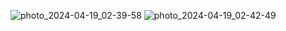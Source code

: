 ![photo_2024-04-19_02-39-58](https://github.com/Diaa0011/PlatformService/assets/98353830/07e40885-f77a-4235-be1c-fe65af2a600d)
![photo_2024-04-19_02-42-49](https://github.com/Diaa0011/PlatformService/assets/98353830/82bbcc70-cb71-40de-bcc1-3d66d1d9d3cf)
